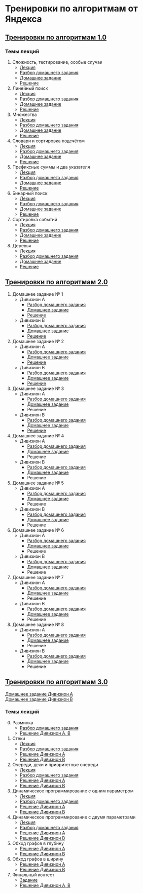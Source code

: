 # Тренировки по алгоритмам от Яндекса

## <a href="https://yandex.ru/yaintern/algorithm-training_1">Тренировки по алгоритмам 1.0</a>

### Темы лекций

1. Сложность, тестирование, особые случаи
    * <a href="https://www.youtube.com/watch?v=QLhqYNsPIVo">Лекция</a>
    * <a href="https://www.youtube.com/watch?v=mdJdB7On4AM">Разбор домашнего задания</a>
    * <a href="https://contest.yandex.ru/contest/27393/enter/">Домашнее задание</a>
    * <a href="https://github.com/IgrMd/yandex-algos-training/tree/main/Тренировки%20по%20алгоритмам%201.0/Лекция%201.%20«Сложность%2C%20тестирование%2C%20особые%20случаи»">
        Решение</a>
2. Линейный поиск
    * <a href="https://www.youtube.com/watch?v=SKwB41FrGgU">Лекция</a>
    * <a href="https://www.youtube.com/watch?v=mdJdB7On4AM">Разбор домашнего задания</a>
    * <a href="https://contest.yandex.ru/contest/27472/enter/">Домашнее задание</a>
    * <a href="https://github.com/IgrMd/yandex-algos-training/tree/main/Тренировки%20по%20алгоритмам%201.0/Лекция%202.%20«Линейный%20поиск»">
        Решение</a>
3. Множества
    * <a href="https://www.youtube.com/watch?v=PUpmV2ieIHA">Лекция</a>
    * <a href="https://www.youtube.com/watch?v=J2C6rDqe8mQ">Разбор домашнего задания</a>
    * <a href="https://contest.yandex.ru/contest/27663/enter/">Домашнее задание</a>
    * <a href="https://github.com/IgrMd/yandex-algos-training/tree/main/Тренировки%20по%20алгоритмам%201.0/Лекция%203.%20«Множества»">
        Решение</a>
4. Словари и сортировка подсчётом
    * <a href="https://www.youtube.com/watch?v=Nb5mW1yWVSs">Лекция</a>
    * <a href="https://www.youtube.com/watch?v=J2C6rDqe8mQ">Разбор домашнего задания</a>
    * <a href="https://contest.yandex.ru/contest/27665/enter/">Домашнее задание</a>
    * <a href="https://github.com/IgrMd/yandex-algos-training/tree/main/Тренировки%20по%20алгоритмам%201.0/Лекция%204.%20«Словари%20и%20сортировка%20подсчётом»">
        Решение</a>
5. Префиксные суммы и два указателя
    * <a href="https://www.youtube.com/watch?v=de28y8Dcvkg">Лекция</a>
    * <a href="https://www.youtube.com/watch?v=fqsuy5rwZhk">Разбор домашнего задания</a>
    * <a href="https://contest.yandex.ru/contest/27794/enter/">Домашнее задание</a>
    * <a href="https://github.com/IgrMd/yandex-algos-training/tree/main/Тренировки%20по%20алгоритмам%201.0/Лекция%205.%20«Префиксные%20суммы%20и%20два%20указателя»">
        Решение</a>
6. Бинарный поиск
    * <a href="https://www.youtube.com/watch?v=YENpZexHfuk">Лекция</a>
    * <a href="https://www.youtube.com/watch?v=fqsuy5rwZhk">Разбор домашнего задания</a>
    * <a href="https://contest.yandex.ru/contest/27844/enter/">Домашнее задание</a>
    * <a href="https://github.com/IgrMd/yandex-algos-training/tree/main/Тренировки%20по%20алгоритмам%201.0/Лекция%206.%20«Бинарный%20поиск»">
        Решение</a>
7. Сортировка событий
    * <a href="https://www.youtube.com/watch?v=hGixDBO-p6Q">Лекция</a>
    * <a href="https://www.youtube.com/watch?v=5lfkBD4dnGM">Разбор домашнего задания</a>
    * <a href="https://contest.yandex.ru/contest/27883/enter/">Домашнее задание</a>
    * <a href="https://github.com/IgrMd/yandex-algos-training/tree/main/Тренировки%20по%20алгоритмам%201.0/Лекция%207.%20«Сортировка%20событий»">
        Решение</a>
8. Деревья
    * <a href="https://www.youtube.com/watch?v=lEJzqHgyels">Лекция</a>
    * <a href="https://www.youtube.com/watch?v=5lfkBD4dnGM">Разбор домашнего задания</a>
    * <a href="https://contest.yandex.ru/contest/28069/enter/">Домашнее задание</a>
    * <a href="https://github.com/IgrMd/yandex-algos-training/tree/main/Тренировки%20по%20алгоритмам%201.0/Лекция%208.%20«Деревья»">
        Решение</a>

## <a href="https://yandex.ru/yaintern/algorithm-training_2#schedule">Тренировки по алгоритмам 2.0</a>

1. Домашнее задание № 1
    * Дивизион A
        * <a href="https://www.youtube.com/watch?v=SP_zryTfMIc">Разбор домашнего задания</a>
        * <a href="https://contest.yandex.ru/contest/28724/enter/">Домашнее задание</a>
        * <a href="https://github.com/IgrMd/yandex-algos-training/tree/main/Тренировки%20по%20алгоритмам%202.0/Дивизион%20A/Домашнее%20задание%20№%E2%80%AF1">
          Решение</a>
    * Дивизион B
        * <a href="https://www.youtube.com/watch?v=WZgl1GW3lMA">Разбор домашнего задания</a>
        * <a href="https://contest.yandex.ru/contest/28730/enter/">Домашнее задание</a>
        * <a href="https://github.com/IgrMd/yandex-algos-training/tree/main/Тренировки%20по%20алгоритмам%202.0/Дивизион%20B/Домашнее%20задание%20№%E2%80%AF1">
          Решение</a>
2. Домашнее задание № 2
    * Дивизион A
        * <a href="https://www.youtube.com/watch?v=SP_zryTfMIc">Разбор домашнего задания</a>
        * <a href="https://contest.yandex.ru/contest/28736/enter/">Домашнее задание</a>
        * <a href="https://github.com/IgrMd/yandex-algos-training/tree/main/Тренировки%20по%20алгоритмам%202.0/Дивизион%20A/Домашнее%20задание%20№%E2%80%AF2">
          Решение</a>
    * Дивизион B
        * <a href="https://www.youtube.com/watch?v=WZgl1GW3lMA">Разбор домашнего задания</a>
        * <a href="https://contest.yandex.ru/contest/28738/enter/">Домашнее задание</a>
        * <a href="https://github.com/IgrMd/yandex-algos-training/tree/main/Тренировки%20по%20алгоритмам%202.0/Дивизион%20B/Домашнее%20задание%20№%E2%80%AF2">
          Решение</a>
3. Домашнее задание № 3
    * Дивизион A
        * <a href="https://www.youtube.com/watch?v=mjdu8abcNfc">Разбор домашнего задания</a>
        * <a href="https://contest.yandex.ru/contest/28963/enter/">Домашнее задание</a>
        * Решение
    * Дивизион B
        * <a href="https://www.youtube.com/watch?v=adZYAsm6kow">Разбор домашнего задания</a>
        * <a href="https://contest.yandex.ru/contest/28964/enter/">Домашнее задание</a>
        * <a href="https://github.com/IgrMd/yandex-algos-training/tree/main/Тренировки%20по%20алгоритмам%202.0/Дивизион%20B/Домашнее%20задание%20№%E2%80%AF3">
          Решение</a>
4. Домашнее задание № 4
    * Дивизион A
        * <a href="https://www.youtube.com/watch?v=mjdu8abcNfc">Разбор домашнего задания</a>
        * <a href="https://contest.yandex.ru/contest/28969/enter/">Домашнее задание</a>
        * Решение
    * Дивизион B
        * <a href="https://www.youtube.com/watch?v=adZYAsm6kow">Разбор домашнего задания</a>
        * <a href="https://contest.yandex.ru/contest/28970/enter/">Домашнее задание</a>
        * Решение
5. Домашнее задание № 5
    * Дивизион A
        * <a href="https://www.youtube.com/watch?v=zU12H9x9MNg">Разбор домашнего задания</a>
        * <a href="https://contest.yandex.ru/contest/29072/enter/">Домашнее задание</a>
        * Решение
    * Дивизион B
        * <a href="https://www.youtube.com/watch?v=0ExkSKz0Y8U">Разбор домашнего задания</a>
        * <a href="https://contest.yandex.ru/contest/29075/enter/">Домашнее задание</a>
        * Решение
6. Домашнее задание № 6
    * Дивизион A
        * <a href="https://www.youtube.com/watch?v=zU12H9x9MNg">Разбор домашнего задания</a>
        * <a href="https://contest.yandex.ru/contest/29189/enter/">Домашнее задание</a>
        * Решение
    * Дивизион B
        * <a href="https://www.youtube.com/watch?v=0ExkSKz0Y8U">Разбор домашнего задания</a>
        * <a href="https://contest.yandex.ru/contest/29188/enter/">Домашнее задание</a>
        * Решение
7. Домашнее задание № 7
    * Дивизион A
        * <a href="https://www.youtube.com/watch?v=4zPoDYvcT6U">Разбор домашнего задания</a>
        * <a href="https://contest.yandex.ru/contest/28724/enter/">Домашнее задание</a>
        * Решение
    * Дивизион B
        * <a href="https://www.youtube.com/watch?v=r5mRCMLY_L4">Разбор домашнего задания</a>
        * <a href="https://contest.yandex.ru/contest/29396/enter/">Домашнее задание</a>
        * Решение
8. Домашнее задание № 8
    * Дивизион A
        * <a href="https://www.youtube.com/watch?v=4zPoDYvcT6U">Разбор домашнего задания</a>
        * <a href="https://contest.yandex.ru/contest/29405/enter/">Домашнее задание</a>
        * Решение
    * Дивизион B
        * <a href="https://www.youtube.com/watch?v=r5mRCMLY_L4">Разбор домашнего задания</a>
        * <a href="https://contest.yandex.ru/contest/29403/enter/">Домашнее задание</a>
        * Решение

## <a href="https://yandex.ru/yaintern/algorithm-training">Тренировки по алгоритмам 3.0</a>

<a href="https://contest.yandex.ru/contest/45469">Домашнее задание Дивизион А</a>  
<a href="https://contest.yandex.ru/contest/45468">Домашнее задание Дивизион B</a>

### Темы лекций

0. Разминка
    * <a href="https://www.youtube.com/watch?v=O26-2-94BDk">Разбор домашнего задания</a>
    * <a href="https://github.com/IgrMd/yandex-algos-training/tree/main/Тренировки%20по%20алгоритмам%203.0/Тема%200.%20Разминка">
      Решение Дивизион A, B</a>
1. Стеки
    * <a href="https://www.youtube.com/watch?v=ZUpImO_2hmA">Лекция</a>
    * <a href="https://www.youtube.com/watch?v=x2lyWma-Rms">Разбор домашнего задания</a>
    * <a href="https://github.com/IgrMd/yandex-algos-training/tree/main/Тренировки%20по%20алгоритмам%203.0/Дивизион%20A/Тема%201.%20Стеки">
      Решение Дивизион A</a>
    * <a href="https://github.com/IgrMd/yandex-algos-training/tree/main/Тренировки%20по%20алгоритмам%203.0/Дивизион%20B/Тема%201.%20Стеки">
      Решение Дивизион B</a>
2. Очереди, деки и приоритетные очереди
    * <a href="https://www.youtube.com/watch?v=sAyOhkMZae4">Лекция</a>
    * <a href="https://www.youtube.com/watch?v=x2lyWma-Rms">Разбор домашнего задания</a>
    * <a href="https://github.com/IgrMd/yandex-algos-training/tree/main/Тренировки%20по%20алгоритмам%203.0/Дивизион%20A/Тема%202.%20Очереди%2C%20деки%20и%20приоритетные%20очереди">
      Решение Дивизион A</a>
    * <a href="https://github.com/IgrMd/yandex-algos-training/tree/main/Тренировки%20по%20алгоритмам%203.0/Дивизион%20B/Тема%202.%20Очереди%2C%20деки%20и%20приоритетные%20очереди">
      Решение Дивизион B</a>
3. Динамическое программирование с одним параметром
    * <a href="https://www.youtube.com/watch?v=H7lu6h8H9-4">Лекция</a>
    * <a href="https://www.youtube.com/watch?v=IRdz2GgnQwk">Разбор домашнего задания</a>
    * <a href="https://github.com/IgrMd/yandex-algos-training/tree/main/Тренировки%20по%20алгоритмам%203.0/Дивизион%20A/Тема%203.%20Динамическое%20программирование%20с%20одним%20параметром">
      Решение Дивизион A</a>
    * <a href="https://github.com/IgrMd/yandex-algos-training/tree/main/Тренировки%20по%20алгоритмам%203.0/Дивизион%20B/Тема%203.%20Динамическое%20программирование%20с%20одним%20параметром">
      Решение Дивизион B</a>
4. Динамическое программирование с двумя параметрами
    * <a href="https://www.youtube.com/watch?v=U8gzm92fprI">Лекция</a>
    * <a href="https://www.youtube.com/watch?v=IRdz2GgnQwk">Разбор домашнего задания</a>
    * <a href="https://github.com/IgrMd/yandex-algos-training/tree/main/Тренировки%20по%20алгоритмам%203.0/Дивизион%20A/Тема%204.%20Динамическое%20программирование%20с%20двумя%20параметрами">
      Решение Дивизион A</a>
    * <a href="https://github.com/IgrMd/yandex-algos-training/tree/main/Тренировки%20по%20алгоритмам%203.0/Дивизион%20B/Тема%204.%20Динамическое%20программирование%20с%20двумя%20параметрами">
      Решение Дивизион B</a>
5. Обход графов в глубину
    * <a href="https://github.com/IgrMd/yandex-algos-training/tree/main/Тренировки%20по%20алгоритмам%203.0/Дивизион%20A/Тема%205.%20Обход%20графов%20в%20глубину">
      Решение Дивизион A</a>
    * <a href="https://github.com/IgrMd/yandex-algos-training/tree/main/Тренировки%20по%20алгоритмам%203.0/Дивизион%20B/Тема%205.%20Обход%20графов%20в%20глубину">
      Решение Дивизион B</a>
6. Обход графов в ширину
    * <a href="https://github.com/IgrMd/yandex-algos-training/tree/main/Тренировки%20по%20алгоритмам%203.0/Дивизион%20A/Тема%206.%20Обход%20графов%20в%20ширину">
      Решение Дивизион A</a>
    * <a href="https://github.com/IgrMd/yandex-algos-training/tree/main/Тренировки%20по%20алгоритмам%203.0/Дивизион%20B/Тема%206.%20Обход%20графов%20в%20ширину">
      Решение Дивизион B</a>
7. Финальный контест
    * <a href="https://contest.yandex.ru/contest/46304">Задание</a>
    * <a href="https://github.com/IgrMd/yandex-algos-training/tree/main/Тренировки%20по%20алгоритмам%203.0/Финальный%20контест">
      Решение Дивизион A, B</a>


